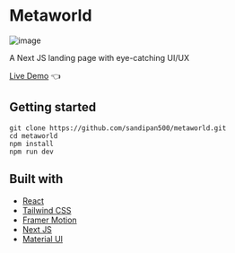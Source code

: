 # Metaworld

![image](https://github.com/sandipan500/Metaworld/assets/104856187/b4099067-3fe6-4ac2-8e82-470673fbb7fd)

A Next JS landing page with eye-catching UI/UX

[Live Demo](https://metaworld-b7hk593ud-sandipan500.vercel.app/) :point_left:

## Getting started

```
git clone https://github.com/sandipan500/metaworld.git
cd metaworld
npm install
npm run dev
```

## Built with

- [React](https://reactjs.org/)
- [Tailwind CSS](https://tailwindcss.com/)
- [Framer Motion](https://framer.com/)
- [Next JS](https://nextjs.org/)
- [Material UI](https://mui.com/)

